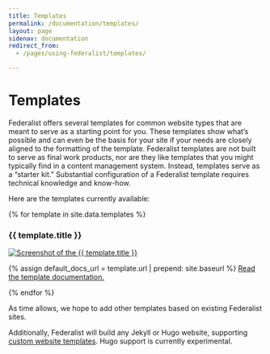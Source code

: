 ```yaml
---
title: Templates
permalink: /documentation/templates/
layout: page
sidenav: documentation
redirect_from:
  - /pages/using-federalist/templates/

---
```


# Templates

Federalist offers several templates for common website types that are meant to serve as a starting point for you. These templates show what’s possible and can even be the basis for your site if your needs are closely aligned to the formatting of the template. Federalist templates are not built to serve as final work products, nor are they like templates that you might typically find in a content management system. Instead, templates serve as a “starter kit.” Substantial configuration of a Federalist template requires technical knowledge and know-how.

Here are the templates currently available:

{% for template in site.data.templates %}
  <h3>{{ template.title }}</h3>
  <p>
    <a class='screenshot' href='{{ template.preview_url }}'>
      <img src='{{ site.baseurl }}{{ template.img }}' alt='Screenshot of the {{ template.title }}'>
    </a>
  </p>
  <p>
    {% assign default_docs_url = template.url | prepend: site.baseurl %}
    <a href="{{ template.docs_url | default: default_docs_url }}">Read the template documentation.</a>
  </p>
{% endfor %}

As time allows, we hope to add other templates based on existing Federalist sites.

Additionally, Federalist will build any Jekyll or Hugo website, supporting [custom website templates]({{site.baseurl}}/documentation/how-builds-work). Hugo support is currently experimental.
